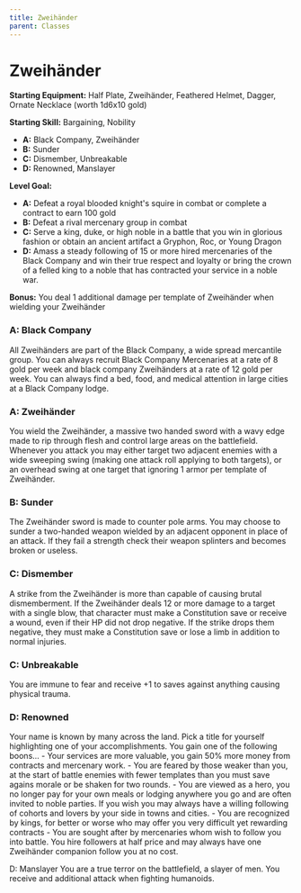 ```yaml
---
title: Zweihänder
parent: Classes
---
```


# Zweihänder

**Starting Equipment:** Half Plate, Zweihänder, Feathered Helmet, Dagger, Ornate Necklace (worth 1d6x10 gold)

**Starting Skill:** Bargaining, Nobility

+ **A:** Black Company, Zweihänder
+ **B:** Sunder
+ **C:** Dismember, Unbreakable
+ **D:** Renowned, Manslayer

**Level Goal:**

+ **A:** Defeat a royal blooded knight's squire in combat or complete a contract to earn 100 gold
+ **B:** Defeat a rival mercenary group in combat
+ **C:** Serve a king, duke, or high noble in a battle that you win in glorious fashion or obtain an ancient artifact a Gryphon, Roc, or Young Dragon
+ **D:** Amass a steady following of 15 or more hired mercenaries of the Black Company and win their true respect and loyalty or bring the crown of a felled king to a noble that has contracted your service in a noble war.

**Bonus:** You deal 1 additional damage per template of Zweihänder when wielding your Zweihänder

### A:	Black Company 
All Zweihänders are part of the Black Company, a wide spread mercantile group. You can always recruit Black Company Mercenaries at a rate of 8 gold per week and black company Zweihänders at a rate of 12 gold per week. You can always find a bed, food, and medical attention in large cities at a Black Company lodge.

### A:	Zweihänder 
You wield the Zweihänder, a massive two handed sword with a wavy edge made to rip through flesh and control large areas on the battlefield. Whenever you attack you may either target two adjacent enemies with a wide sweeping swing (making one attack roll applying to both targets), or an overhead swing at one target that ignoring 1 armor per template of Zweihänder.

### B: Sunder
The Zweihänder sword is made to counter pole arms. You may choose to sunder a two-handed weapon wielded by an adjacent opponent in place of an attack. If they fail a strength check their weapon splinters and becomes broken or useless.

### C: Dismember
A strike from the Zweihänder is more than capable of causing brutal dismemberment. If the Zweihänder deals 12 or more damage to a target with a single blow, that character must make a Constitution save or receive a wound, even if their HP did not drop negative. If the strike drops them negative, they must make a Constitution save or lose a limb in addition to normal injuries.

### C: Unbreakable
You are immune to fear and receive +1 to saves against anything causing physical trauma.

### D: Renowned 
Your name is known by many across the land. Pick a title for yourself highlighting one of your accomplishments. You gain one of the following boons...
	- Your services are more valuable, you gain 50% more money from contracts and mercenary work.
	- You are feared by those weaker than you, at the start of battle enemies with fewer templates than you must save agains morale or be shaken for two rounds.
	- You are viewed as a hero, you no longer pay for your own meals or lodging anywhere you go and are often invited to noble parties. If you wish you may always have a willing following of cohorts and lovers by your side in towns and cities.
	- You are recognized by kings, for better or worse who may offer you very difficult yet rewarding contracts
	- You are sought after by mercenaries whom wish to follow you into battle. You hire followers at half price and may always have one Zweihänder companion follow you at no cost.

D: Manslayer 
You are a true terror on the battlefield, a slayer of men. You receive and additional attack when fighting humanoids.

